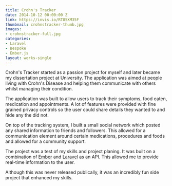 ```yaml
---
title: Crohn's Tracker
date: 2014-10-12 00:00:00 Z
link: https://invis.io/RT85XM35F
thumbnail: crohnstracker-thumb.jpg
images:
- crohnstracker-full.jpg
categories:
- Laravel
- Bespoke
- Ember.js
layout: works-single
---
```

Crohn's Tracker started as a passion project for myself and later became my  dissertation project at University. The application was aimed at people living with Crohn's Disease and helping them communicate with others whilst managing their condition.

The application was built to allow users to track their symptoms, food eaten, medication and appointments. A lot of features were provided with fine grained privacy controls so the user could share details they wanted to and hide any the did not.

On top of the tracking system, I built a small social network which posted any shared information to friends and followers. This allowed for a communication element around certain medications, procedures and foods and allowed for a community support.

The project was a test of my skills and project planing. It was built on a combination of [Ember](http://emberjs.com/) and [Laravel](https://laravel.com/) as an API. This allowed me to provide real-time information to the user.

Although this was never released publically, it was an incredibly fun side project that enhanced my skills. 